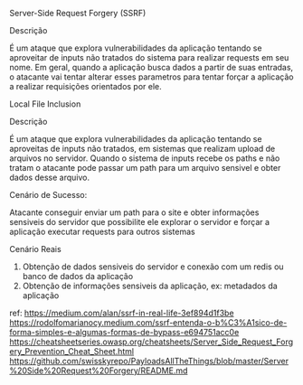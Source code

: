 Server-Side Request Forgery (SSRF)


Descrição

É um ataque que explora vulnerabilidades da aplicação tentando se aproveitar de inputs não tratados do sistema para realizar requests em seu nome. 
Em geral, quando a aplicação busca dados a partir de suas entradas, o atacante vai tentar alterar esses parametros para tentar forçar a aplicação
a realizar requisições orientados por ele.


Local File Inclusion

Descrição

É um ataque que explora vulnerabilidades da aplicação tentando se aproveitas de inputs não tratados, em sistemas que realizam upload de arquivos
no servidor. Quando o sistema de inputs recebe os paths e não tratam o atacante pode passar um path para um arquivo sensivel e obter dados desse
arquivo. 



Cenário de Sucesso:

Atacante conseguir enviar um path para o site e obter informações sensiveis do servidor que possibilite ele explorar o servidor e forçar a aplicação
executar requests para outros sistemas



Cenário Reais

1) Obtenção de dados sensiveis do servidor e conexão com um redis ou banco de dados da aplicação
2) Obtenção de informações sensiveis da aplicação, ex: metadados da aplicação



ref:
https://medium.com/alan/ssrf-in-real-life-3ef894d1f3be
https://rodolfomarianocy.medium.com/ssrf-entenda-o-b%C3%A1sico-de-forma-simples-e-algumas-formas-de-bypass-e694751acc0e
https://cheatsheetseries.owasp.org/cheatsheets/Server_Side_Request_Forgery_Prevention_Cheat_Sheet.html
https://github.com/swisskyrepo/PayloadsAllTheThings/blob/master/Server%20Side%20Request%20Forgery/README.md